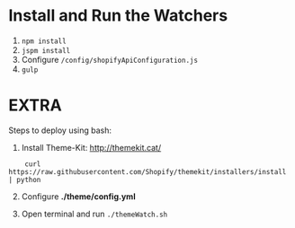 Install and Run the Watchers
============================

1. `npm install`
2. `jspm install`
3. Configure `/config/shopifyApiConfiguration.js`
4. `gulp`


EXTRA
=====
Steps to deploy using bash:

1. Install Theme-Kit: http://themekit.cat/

```shell
    curl https://raw.githubusercontent.com/Shopify/themekit/installers/install | python
```
2. Configure **./theme/config.yml**

3. Open terminal and run `./themeWatch.sh`
